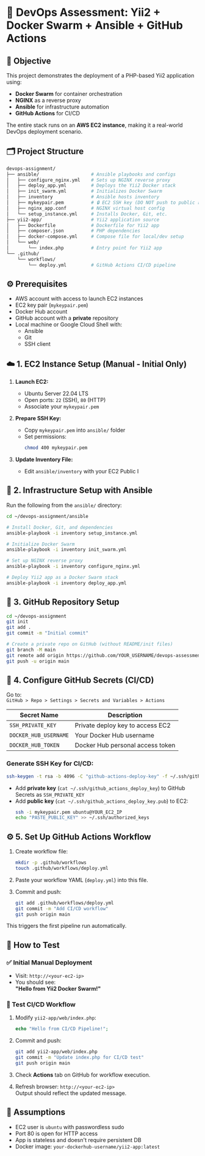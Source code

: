 # 🚀 DevOps Assessment: Yii2 + Docker Swarm + Ansible + GitHub Actions

## 📌 Objective

This project demonstrates the deployment of a PHP-based Yii2 application using:

- **Docker Swarm** for container orchestration  
- **NGINX** as a reverse proxy  
- **Ansible** for infrastructure automation  
- **GitHub Actions** for CI/CD

The entire stack runs on an **AWS EC2 instance**, making it a real-world DevOps deployment scenario.


## 🗂️ Project Structure

```bash
devops-assignment/
├── ansible/                   # Ansible playbooks and configs
│   ├── configure_nginx.yml    # Sets up NGINX reverse proxy
│   ├── deploy_app.yml         # Deploys the Yii2 Docker stack
│   ├── init_swarm.yml         # Initializes Docker Swarm
│   ├── inventory              # Ansible hosts inventory
│   ├── mykeypair.pem          # 🔒 EC2 SSH key (DO NOT push to public repos)
│   ├── nginx_app.conf         # NGINX virtual host config
│   └── setup_instance.yml     # Installs Docker, Git, etc.
├── yii2-app/                  # Yii2 application source
│   ├── Dockerfile             # Dockerfile for Yii2 app
│   ├── composer.json          # PHP dependencies
│   ├── docker-compose.yml     # Compose file for local/dev setup
│   └── web/
│       └── index.php          # Entry point for Yii2 app
└── .github/
    └── workflows/
        └── deploy.yml         # GitHub Actions CI/CD pipeline
```


## ⚙️ Prerequisites

- AWS account with access to launch EC2 instances
- EC2 key pair (`mykeypair.pem`)
- Docker Hub account
- GitHub account with a **private** repository
- Local machine or Google Cloud Shell with:
  - Ansible
  - Git
  - SSH client


## ☁️ 1. EC2 Instance Setup (Manual - Initial Only)

1. **Launch EC2:**
   - Ubuntu Server 22.04 LTS
   - Open ports: `22` (SSH), `80` (HTTP)
   - Associate your `mykeypair.pem`

2. **Prepare SSH Key:**
   - Copy `mykeypair.pem` into `ansible/` folder
   - Set permissions:
     ```bash
     chmod 400 mykeypair.pem
     ```

3. **Update Inventory File:**
   - Edit `ansible/inventory` with your EC2 Public I

## 🔧 2. Infrastructure Setup with Ansible

Run the following from the `ansible/` directory:

```bash
cd ~/devops-assignment/ansible

# Install Docker, Git, and dependencies
ansible-playbook -i inventory setup_instance.yml

# Initialize Docker Swarm
ansible-playbook -i inventory init_swarm.yml

# Set up NGINX reverse proxy
ansible-playbook -i inventory configure_nginx.yml

# Deploy Yii2 app as a Docker Swarm stack
ansible-playbook -i inventory deploy_app.yml
```


## 🔗 3. GitHub Repository Setup

```bash
cd ~/devops-assignment
git init
git add .
git commit -m "Initial commit"

# Create a private repo on GitHub (without README/init files)
git branch -M main
git remote add origin https://github.com/YOUR_USERNAME/devops-assessment-yii2.git
git push -u origin main
```


## 🔐 4. Configure GitHub Secrets (CI/CD)

Go to:  
`GitHub > Repo > Settings > Secrets and Variables > Actions`

| Secret Name         | Description |
|---------------------|-------------|
| `SSH_PRIVATE_KEY`   | Private deploy key to access EC2 |
| `DOCKER_HUB_USERNAME` | Your Docker Hub username |
| `DOCKER_HUB_TOKEN`    | Docker Hub personal access token |

### Generate SSH Key for CI/CD:

```bash
ssh-keygen -t rsa -b 4096 -C "github-actions-deploy-key" -f ~/.ssh/github_actions_deploy_key -N ""
```

- Add **private key** (`cat ~/.ssh/github_actions_deploy_key`) to GitHub Secrets as `SSH_PRIVATE_KEY`
- Add **public key** (`cat ~/.ssh/github_actions_deploy_key.pub`) to EC2:
  ```bash
  ssh -i mykeypair.pem ubuntu@YOUR_EC2_IP
  echo "PASTE_PUBLIC_KEY" >> ~/.ssh/authorized_keys
  ```

## ⚙️ 5. Set Up GitHub Actions Workflow

1. Create workflow file:
   ```bash
   mkdir -p .github/workflows
   touch .github/workflows/deploy.yml
   ```

2. Paste your workflow YAML (`deploy.yml`) into this file.

3. Commit and push:
   ```bash
   git add .github/workflows/deploy.yml
   git commit -m "Add CI/CD workflow"
   git push origin main
   ```

This triggers the first pipeline run automatically.

## 🧪 How to Test

### ✅ Initial Manual Deployment
- Visit: `http://<your-ec2-ip>`  
- You should see:  
  **"Hello from Yii2 Docker Swarm!"**

### 🔁 Test CI/CD Workflow
1. Modify `yii2-app/web/index.php`:
   ```php
   echo "Hello from CI/CD Pipeline!";
   ```

2. Commit and push:
   ```bash
   git add yii2-app/web/index.php
   git commit -m "Update index.php for CI/CD test"
   git push origin main
   ```

3. Check **Actions** tab on GitHub for workflow execution.

4. Refresh browser: `http://<your-ec2-ip>`  
   Output should reflect the updated message.



## 🧾 Assumptions

- EC2 user is `ubuntu` with passwordless sudo
- Port 80 is open for HTTP access
- App is stateless and doesn't require persistent DB
- Docker image: `your-dockerhub-username/yii2-app:latest`
